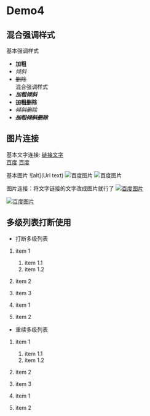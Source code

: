 # Demo4
## 混合强调样式

基本强调样式
- **加粗**
- *倾斜*
- ~~删除~~  
混合强调样式
- ***加粗倾斜***
- **~~加粗删除~~**
- *~~倾斜删除~~*
- ***~~加粗倾斜删除~~***

## 图片连接

基本文字连接:
    [链接文字](Url)  
[百度](https://www.baidu.com)
[百度][baidu]

基本图片
    ![alt](Url text)
![百度图片](https://www.baidu.com/img/bd_logo1.png  "百度网站")
![百度图片][baiduImg]

图片连接：将文字链接的文字改成图片就行了
[![百度图片](https://www.baidu.com/img/bd_logo1.png  "百度网站")](https://www.baidu.com)

[![百度图片][baiduImg]][baidu]

[baidu]: https://www.baidu.com
[baiduImg]: https://www.baidu.com/img/bd_logo1.png "百度网站"

## 多级列表打断使用
- 打断多级列表
1. item 1  
    1. item 1.1  
    2. item 1.2  
2. item 2  
3. item 3  

1. item 1  
2. item 2

- 重续多级列表
1. item 1  
    1. item 1.1  
    2. item 1.2  
2. item 2  
3. item 3  
    
1. item 1  
2. item 2




